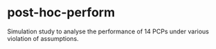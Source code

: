 # post-hoc-perform
Simulation study to analyse the performance of 14 PCPs under various violation of assumptions.
